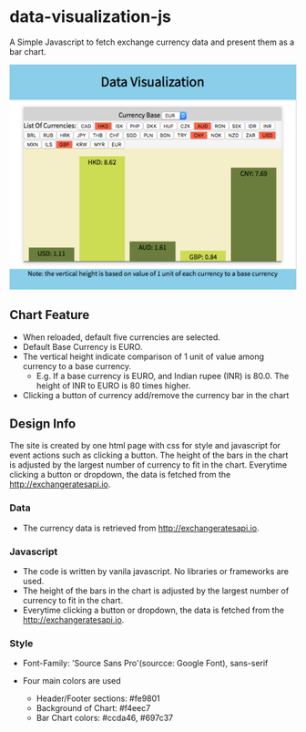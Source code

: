 # data-visualization-js

A Simple Javascript to fetch exchange currency data and present them as a bar chart.

![Sample Chart](sample_page.png)

## Chart Feature

- When reloaded,  default five currencies are selected.
- Default Base Currency is EURO.
- The vertical height indicate comparison of 1 unit of value among currency to a base currency.
  - E.g. If a base currency is EURO, and  Indian rupee (INR) is 80.0. The height of INR to EURO is 80 times higher.
- Clicking a button of currency add/remove the currency bar in the chart

## Design Info

The site is created by one html page with css for style and javascript for event actions such as clicking a button. The height of the bars in the chart is adjusted by the largest number of currency to fit in the chart. Everytime clicking a button or dropdown, the data is fetched from the http://exchangeratesapi.io.

### Data

- The currency data is retrieved from http://exchangeratesapi.io. 

### Javascript

- The code is written by vanila javascript. No libraries or frameworks are used.
- The height of the bars in the chart is adjusted by the largest number of currency to fit in the chart. 
- Everytime clicking a button or dropdown, the data is fetched from the http://exchangeratesapi.io.

### Style

- Font-Family: 'Source Sans Pro'(sourcce: Google Font), sans-serif

- Four main colors are used
  - Header/Footer sections: #fe9801
  - Background of Chart: #f4eec7
  - Bar Chart colors: #ccda46, #697c37
